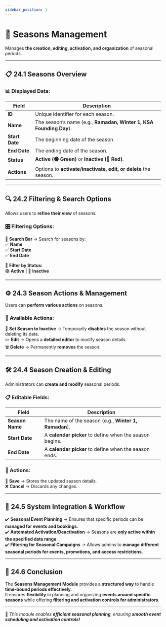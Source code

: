```yaml
---
sidebar_position: 1
---
```


# 📅 Seasons Management

Manages **the creation, editing, activation, and organization** of seasonal periods.

---

## 📋 24.1 Seasons Overview

### 📊 **Displayed Data:**

| Field          | Description                                                        |
| -------------- | ------------------------------------------------------------------ |
| **ID**         | Unique identifier for each season.                                 |
| **Name**       | The season’s name (e.g., **Ramadan, Winter 1, KSA Founding Day**). |
| **Start Date** | The beginning date of the season.                                  |
| **End Date**   | The ending date of the season.                                     |
| **Status**     | **Active (🟢 Green)** or **Inactive (🔴 Red)**.                    |
| **Actions**    | Options to **activate/inactivate, edit, or delete** the season.    |

---

## 🔍 24.2 Filtering & Search Options

Allows users to **refine their view** of seasons.

### 🎛 **Filtering Options:**

🔎 **Search Bar** → Search for seasons by:  
✅ **Name**  
✅ **Start Date**  
✅ **End Date**

📌 **Filter by Status:**  
🟢 **Active** | 🔴 **Inactive**

---

## ⚙️ 24.3 Season Actions & Management

Users can **perform various actions** on seasons.

### 🎯 **Available Actions:**

🔻 **Set Season to Inactive** → Temporarily **disables** the season without deleting its data.  
✏️ **Edit** → Opens a **detailed editor** to modify season details.  
🗑️ **Delete** → Permanently **removes** the season.

---

## 🛠️ 24.4 Season Creation & Editing

Administrators can **create and modify** seasonal periods.

### 📋 **Editable Fields:**

| Field           | Description                                             |
| --------------- | ------------------------------------------------------- |
| **Season Name** | The name of the season (e.g., **Winter 1, Ramadan**).   |
| **Start Date**  | A **calendar picker** to define when the season begins. |
| **End Date**    | A **calendar picker** to define when the season ends.   |

### 🎯 **Actions:**

💾 **Save** → Stores the updated season details.  
❌ **Cancel** → Discards any changes.

---

## 🔗 24.5 System Integration & Workflow

✔️ **Seasonal Event Planning** → Ensures that specific periods can be **managed for events and bookings**.  
✔️ **Automated Activation/Deactivation** → Seasons are **only active within the specified date range**.  
✔️ **Filtering for Seasonal Campaigns** → Allows admins to **manage different seasonal periods for events, promotions, and access restrictions**.

---

## 🎯 24.6 Conclusion

The **Seasons Management Module** provides a **structured way** to handle **time-bound periods effectively**.  
It ensures **flexibility** in planning and organizing **events around specific seasons** while offering **filtering and activation controls for administrators**.

---

🚀 _This module enables **efficient seasonal planning**, ensuring **smooth event scheduling and activation controls!**_
